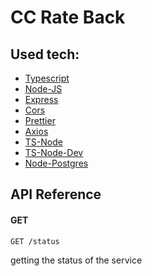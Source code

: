 # CC Rate Back

## Used tech:
- [Typescript](https://www.typescriptlang.org/)
- [Node-JS](https://nodejs.org/en/)
- [Express](https://expressjs.com/)
- [Cors](https://github.com/expressjs/cors)
- [Prettier](https://prettier.io/)
- [Axios](https://axios-http.com/)
- [TS-Node](https://github.com/TypeStrong/ts-node)
- [TS-Node-Dev](https://github.com/wclr/ts-node-dev)
- [Node-Postgres](https://github.com/brianc/node-postgres)

## API Reference

#### GET

```http
GET /status
```

getting the status of the service